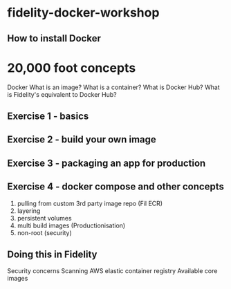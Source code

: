 # fidelity-docker-workshop

## How to install Docker

# 20,000 foot concepts

Docker
What is an image?
What is a container?
What is Docker Hub?
What is Fidelity's equivalent to Docker Hub?

## Exercise 1 - basics

## Exercise 2 - build your own image

## Exercise 3 - packaging an app for production

## Exercise 4 - docker compose and other concepts

1. pulling from custom 3rd party image repo (Fil ECR)
2. layering
3. persistent volumes
4. multi build images (Productionisation)
5. non-root (security)

## Doing this in Fidelity

Security concerns
Scanning
AWS elastic container registry
Available core images
